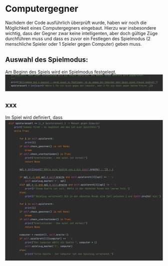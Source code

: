 # Computergegner

Nachdem der Code ausführlich überprüft wurde, haben wir noch die Möglichkeit eines Computergegners eingebaut. Hierzu 
war insbesondere wichtig, dass der Gegner zwar keine intelligenten, aber doch gültige Züge durchführen muss und dass es
zuvor ein Festlegen des Spielmodus (2 menschliche Spieler oder 1 Spieler gegen Computer) geben muss. 

## Auswahl des Spielmodus:
Am Beginn des Spiels wird ein Spielmodus festgelegt. 
![img_5.png](img_5.png)

## xxx
Im Spiel wird definiert, dass 
![img_7.png](img_7.png)
